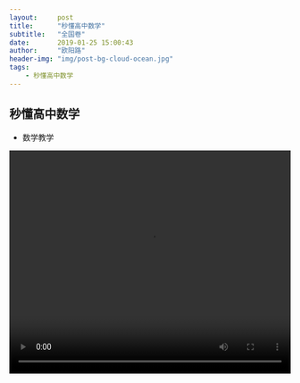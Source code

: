 ```yaml
---
layout:     post
title:      "秒懂高中数学"
subtitle:   "全国卷"
date:       2019-01-25 15:00:43
author:     "欧阳路"
header-img: "img/post-bg-cloud-ocean.jpg"
tags:
    - 秒懂高中数学
---
```



## 秒懂高中数学


<style type="text/css">
    .video {
      width:100%;
      height: 400px;
    }
</style>


- 数学教学
<video class="video" loop controls="" preload="preload" >
    <source src="https://searchbox.bj.bcebos.com/file1_1548488553.mp4" type="video/mp4">
</video>
